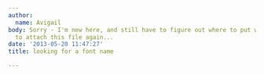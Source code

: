 ```yaml
---
author:
  name: Avigail
body: Sorry - I'm new here, and still have to figure out where to put what, I'll try
  to attach this file again...
date: '2013-05-20 11:47:27'
title: looking for a font name

---
```

